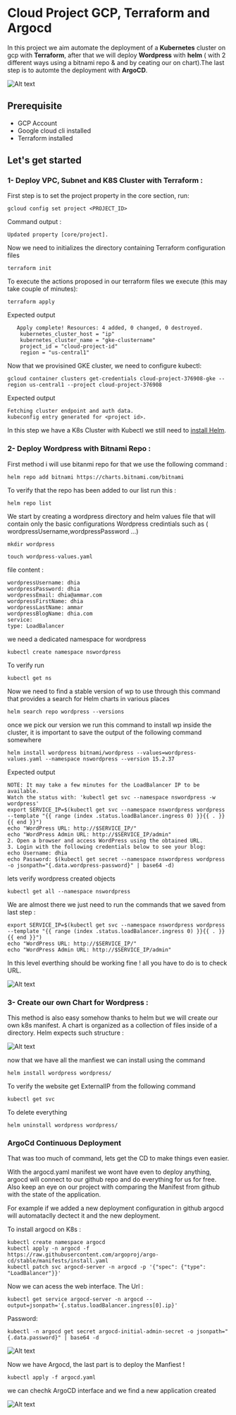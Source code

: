 # Cloud Project  GCP, Terraform and Argocd

In this project we aim automate the deployment of a **Kubernetes** cluster on gcp with **Terraform**, after that we will deploy **Wordpress** with **helm** ( with 2 different ways using a bitnami repo & and by ceating our on chart).The last step is to automte the deployment with **ArgoCD**.

![Alt text](pic/Simple%20Archi.png)

## Prerequisite
 - GCP Account
 - Google cloud cli installed 
 - Terraform installed

## Let's get started
### 1- Deploy VPC, Subnet and K8S Cluster with Terraform :
First step is to set the project property in the core section, run:

    gcloud config set project <PROJECT_ID>

Command output :

    Updated property [core/project].
   
Now we need to initializes the directory containing Terraform configuration files

    terraform init

To execute the actions proposed in our terraform files we execute (this may take couple of minutes):

    terraform apply

Expected output


       Apply complete! Resources: 4 added, 0 changed, 0 destroyed.
        kubernetes_cluster_host = "ip"
        kubernetes_cluster_name = "gke-clustername"
        project_id = "cloud-project-id"
        region = "us-central1"
Now that we provisined GKE cluster, we need to configure kubectl:  
  
    gcloud container clusters get-credentials cloud-project-376908-gke --region us-central1 --project cloud-project-376908


Expected output

    Fetching cluster endpoint and auth data.
    kubeconfig entry generated for <project id>.

In this step we have a K8s Cluster with Kubectl we still need to [install Helm](https://helm.sh/docs/intro/install/).


### 2- Deploy Wordpress with Bitnami Repo : 

First method i will use bitanmi repo for that we use the following command :

    helm repo add bitnami https://charts.bitnami.com/bitnami

To verify that the repo has been added to our list run this :

    helm repo list
    
 We start by creating a wordpress directory and helm values file that will contain only the basic configurations Wordpress credintials such as ( wordpressUsername,wordpressPassword ...)

    mkdir wordpress

    touch wordpress-values.yaml
 
file content :

    wordpressUsername: dhia
    wordpressPassword: dhia
    wordpressEmail: dhia@ammar.com
    wordpressFirstName: dhia
    wordpressLastName: ammar
    wordpressBlogName: dhia.com
    service:
    type: LoadBalancer

  

we need a dedicated namespace for wordpress

    kubectl create namespace nswordpress

To verify run

    kubectl get ns

Now we need to find a stable version of wp to use through this command that provides a search for Helm charts in various places

    helm search repo wordpress --versions

once we pick our version we run this command to install wp inside the cluster, it is important to save the output of the following command somewhere

    helm install wordpress bitnami/wordpress --values=wordpress-values.yaml --namespace nswordpress --version 15.2.37


Expected output
    
    NOTE: It may take a few minutes for the LoadBalancer IP to be available.
    Watch the status with: 'kubectl get svc --namespace nswordpress -w wordpress'
    export SERVICE_IP=$(kubectl get svc --namespace nswordpress wordpress --template "{{ range (index .status.loadBalancer.ingress 0) }}{{ . }}{{ end }}")
    echo "WordPress URL: http://$SERVICE_IP/"
    echo "WordPress Admin URL: http://$SERVICE_IP/admin"
    2. Open a browser and access WordPress using the obtained URL.
    3. Login with the following credentials below to see your blog:
    echo Username: dhia
    echo Password: $(kubectl get secret --namespace nswordpress wordpress -o jsonpath="{.data.wordpress-password}" | base64 -d)


lets verify wordpress created objects

    kubectl get all --namespace nswordpress
    
We are almost there we just need to run the commands that we saved from last step :

    export SERVICE_IP=$(kubectl get svc --namespace nswordpress wordpress --template "{{ range (index .status.loadBalancer.ingress 0) }}{{ . }}{{ end }}")
    echo "WordPress URL: http://$SERVICE_IP/"
    echo "WordPress Admin URL: http://$SERVICE_IP/admin"
    

In this level everthing should be working fine ! all you have to do is to check URL.

![Alt text](pic/admin.PNG)


### 3- Create our own Chart for Wordpress : 
This method is also easy somehow thanks to helm but we will create our own k8s manifest.
A chart is organized as a collection of files inside of a directory. Helm expects such structure :

![Alt text](pic/Helm%20Struc.PNG)


now that we have all the manfiest we can install using the command

    helm install wordpress wordpress/

 
To verify the website get ExternalIP from the following command

    kubectl get svc
    
To delete everything 

    helm uninstall wordpress wordpress/

  
###  ArgoCd Continuous Deployment
That was too much of command, lets get the CD to make things even easier.

With the argocd.yaml manifest we wont have even to deploy anything, argocd will connect to our github repo and do everything for us for free. Also keep an eye on our project with comparing the Manifest from github with the state of the application.

For example if we added a new deployment configuration in github argocd will automataclly dectect it and the new deployment.

To install argocd on K8s :

    kubectl create namespace argocd
    kubectl apply -n argocd -f https://raw.githubusercontent.com/argoproj/argo-cd/stable/manifests/install.yaml
    kubectl patch svc argocd-server -n argocd -p '{"spec": {"type": "LoadBalancer"}}'
    
Now we can acess the web interface.
The Url : 

    kubectl get service argocd-server -n argocd --output=jsonpath='{.status.loadBalancer.ingress[0].ip}'
Password:

    kubectl -n argocd get secret argocd-initial-admin-secret -o jsonpath="{.data.password}" | base64 -d


![Alt text](pic/argo%20interface.PNG)

Now we have Argocd, the last part is to deploy the Manfiest !

    kubectl apply -f argocd.yaml

we can chechk ArgoCD interface and we find a new application created


![Alt text](pic/argocd.PNG)

